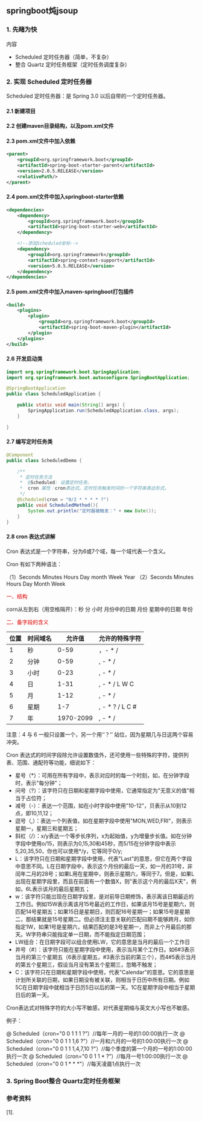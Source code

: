 ## springboot炖jsoup

### 1. 先睹为快

内容
- Scheduled 定时任务器（简单，不复杂）
- 整合 Quartz 定时任务框架（定时任务调度复杂）


### 2. 实现 Scheduled 定时任务器

Scheduled 定时任务器：是 Spring 3.0 以后自带的一个定时任务器。

#### 2.1 新建项目


#### 2.2 创建maven目录结构，以及pom.xml文件


#### 2.3 pom.xml文件中加入依赖

```xml
<parent>
    <groupId>org.springframework.boot</groupId>
    <artifactId>spring-boot-starter-parent</artifactId>
    <version>2.0.5.RELEASE</version>
    <relativePath/>
</parent>
```

#### 2.4 pom.xml文件中加入springboot-starter依赖

```xml
<dependencies>
    <dependency>
        <groupId>org.springframework.boot</groupId>
        <artifactId>spring-boot-starter-web</artifactId>
    </dependency>

    <!--添加Scheduled坐标-->
    <dependency>
        <groupId>org.springframework</groupId>
        <artifactId>spring-context-support</artifactId>
        <version>5.0.5.RELEASE</version>
    </dependency>
</dependencies>
```

#### 2.5 pom.xml文件中加入maven-springboot打包插件

```xml
<build>
    <plugins>
        <plugin>
            <groupId>org.springframework.boot</groupId>
            <artifactId>spring-boot-maven-plugin</artifactId>
        </plugin>
    </plugins>
</build>
```

#### 2.6 开发启动类

```java
import org.springframework.boot.SpringApplication;
import org.springframework.boot.autoconfigure.SpringBootApplication;

@SpringBootApplication
public class ScheduledApplication {

    public static void main(String[] args) {
        SpringApplication.run(ScheduledApplication.class, args);
    }

}
```

#### 2.7 编写定时任务类

```java
@Component
public class ScheduledDemo {

    /**
     * 定时任务方法
     *  @Scheduled: 设置定时任务。
     *  cron 属性：cron表达式。定时任务触发时间的一个字符串表达形式。
     */
    @Scheduled(cron = "0/2 * * * * ?")
    public void ScheduledMethod(){
        System.out.println("定时器被触发：" + new Date());
    }
}
```


#### 2.8 cron 表达式讲解

Cron 表达式是一个字符串，分为6或7个域，每一个域代表一个含义。

Cron 有如下两种语法：

（1）Seconds Minutes Hours Day month Week Year
（2）Seconds Minutes Hours Day Month Week

<font color="#dd0000">一、结构</font>

corn从左到右（用空格隔开）：秒  分  小时  月份中的日期  月份  星期中的日期  年份

<font color="#dd0000">二、备字段的含义</font>

| 位置 | 时间域名 | 允许值    | 允许的特殊字符         |
| ---- | -------- | --------- | ---------------------- |
| 1    | 秒       | 0-59      | ，-  *  /              |
| 2    | 分钟     | 0-59      | ,   -  *  /            |
| 3    | 小时     | 0-23      | ,  -  *  /             |
| 4    | 日       | 1-31      | ,  -  *  /  L  W  C    |
| 5    | 月       | 1-12      | ,  -  *  /             |
| 6    | 星期     | 1-7       | ,  -  *  ?  /  L  C  # |
| 7    | 年       | 1970-2099 | ,  -  *  /             |

注意：4 与 6 一般只设置一个，另一个用‘’？‘’ 站位，因为星期几与日这两个容易冲突。

Cron 表达式的时间字段除允许设置数值外，还可使用一些特殊的字符，提供列表、范围、通配符等功能，细说如下：

- 星号（\*）：可用在所有字段中，表示对应时的每一个时刻，如，在分钟字段时，表示"每分钟"；
- 问号（?）：该字符只在日期和星期字段中使用，它通常指定为"无意义的值"相当于占位符；
- 减号（-）：表达一个范围，如在小时字段中使用"10-12"，贝表示从10到12点，即10,11,12；
- 逗号（,）：表达一个列表值，如在星期字段中使用"MON,WED,FRI"，则表示星期一，星期三和星期五；
- 斜杠（/）：x/y表达一个等步长序列，x为起始值，y为增量步长值。如在分钟字段中使用o/15，则表示为0,15,30和45秒，而5/15在分钟字段中表示5,20,35,50，你也可以使用*/y，它等同于0/y;
- L：该字符只在日期和星期字段中使用，代表"Last"的意思，但它在两个字段中意思不同。L在日期字段中，表示这个月份的最后一天，如一月的31号，非闰年二月的28号；如果L用在星期中，则表示星期六，等同于7。但是，如果L出现在星期字段里，而且在前面有一个数值X，则"表示这个月的最后X天"，例如，6L表示该月的最后星期五；
- w：该字符只能岀现在日期字段里，是对前导日期修饰，表示离该日期最近的工作日。例如15W表示离该月15号最近的工作日，如果该月15号是星期六，则匹配14号星期五；如果15日是星期日，则匹配16号星期一；如果15号是星期二，那结果就是15号星期二。但必须注主意关联的匹配曰期不能够跨月，如你指定1W，如果1号是星期六，结果匹配的是3号星期一，而非上个月最后的那天。W字符串只能指定单一日期，而不能指定日期范围；
- LW组合：在日期字段可以组合使用LW，它的意思是当月的最后一个工作日
- 井号（#）：该字符只能在星期字段中使用，表示当月某个工作日。如6#3表示当月的第三个星期五（6表示星期五，#3表示当前的第三个），而4#5表示当月的第五个星期三，假设当月没有第五个星期三，忽略不触发；
- C：该字符只在日期和星期字段中使用，代表"Calendar"的意思。它的意思是计划所关联的日期，如果日期没有被关联，则相当于日历中所有日期。例如5C在日期字段中就相当于日历5日以后的第一天。1C在星期字段中相当于星期日后的第一天。



Cron表达式对特殊字符的大小写不敏感，对代表星期缩与英文大小写也不敏感。

例子：

@ Scheduled（cron="0 0 1 1 1 ?”）//每年一月的一号的1:00:00执行一次
@ Scheduled（cron="0 0 1 1 1,6 ?”）//一月和六月的一号的1:00:00执行一次
@ Scheduled（cron="0 0 1 1 1,4,7,10 ?"）//每个季度的第一个月的一号的1:00:00执行一次
@ Scheduled（cron="0 0 1 1 * ?”）//每月一号1:00:00执行一次
@ Scheduled（cron="0 0 1 * * *"）//每天凌晨1点执行一次


### 3. Spring Boot整合 Quartz定时任务框架


### 参考资料

[1].
